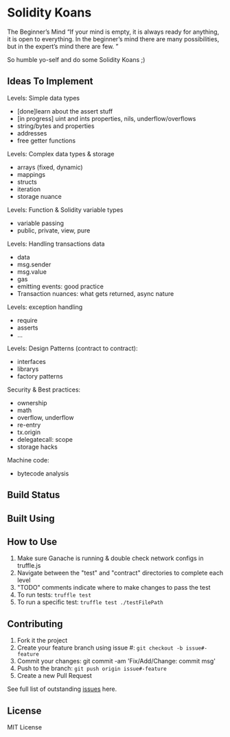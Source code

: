 # Solidity Koans

The Beginner’s Mind
“If your mind is empty, it is always ready for anything, it is open to everything. In the beginner’s mind there are many possibilities, but in the expert’s mind there are few. ”

So humble yo-self and do some Solidity Koans ;) 

## Ideas To Implement

Levels: Simple data types
- [done]learn about the assert stuff
- [in progress] uint and ints properties, nils, underflow/overflows
- string/bytes and properties
- addresses
- free getter functions

Levels: Complex data types & storage
- arrays (fixed, dynamic)
- mappings
- structs 
- iteration
- storage nuance

Levels: Function & Solidity variable types
- variable passing
- public, private, view, pure

Levels: Handling transactions data
- data
- msg.sender
- msg.value
- gas
- emitting events: good practice
- Transaction nuances: what gets returned, async nature

Levels: exception handling
- require
- asserts
- ...

Levels: Design Patterns (contract to contract):
- interfaces
- librarys
- factory patterns

Security & Best practices: 
- ownership
- math
- overflow, underflow
- re-entry
- tx.origin
- delegatecall: scope
- storage hacks

Machine code: 
- bytecode analysis

## Build Status

## Built Using

## How to Use
 1. Make sure Ganache is running & double check network configs in truffle.js
 2. Navigate between the "test" and "contract" directories to complete each level
 3. "TODO" comments indicate where to make changes to pass the test
 3. To run tests: `truffle test`
 4. To run a specific test: `truffle test ./testFilePath`

## Contributing

 1. Fork it the project
 2. Create your feature branch using issue #: `git checkout -b issue#-feature`
 3. Commit your changes: git commit -am 'Fix/Add/Change: commit msg'
 4. Push to the branch: `git push origin issue#-feature`
 5. Create a new Pull Request

See full list of outstanding [issues](https://github.com/nczhu/soliditykoans/issues) here.

## License
MIT License

